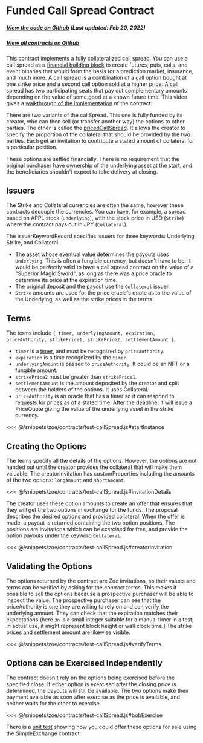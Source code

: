 # Funded Call Spread Contract

<Zoe-Version/>

##### [View the code on Github](https://github.com/Agoric/agoric-sdk/blob/4e0aece631d8310c7ab8ef3f46fad8981f64d208/packages/zoe/src/contracts/callSpread/fundedCallSpread.js) (Last updated: Feb 20, 2022)
##### [View all contracts on Github](https://github.com/Agoric/agoric-sdk/tree/HEAD/packages/zoe/src/contracts)

This contract implements a fully collateralized call spread. You can use a call spread as a
[financial building block](https://youtu.be/m5Pf2d1tHCs) to create futures, puts, calls, and event
binaries that would form the basis for a prediction market, insurance, and much more. A call spread
is a combination of a call option bought at one strike price and a second call option sold at a
higher price. A call spread has two participating seats that pay out complementary amounts depending
on the value of some good at a known future time. This video gives a
[walkthrough of the implementation](https://youtu.be/m5Pf2d1tHCs?t=3566) of the contract.

There are two variants of the callSpread. This one is fully funded by its creator, who can then sell
(or transfer another way) the options to other parties. The other is called the
[pricedCallSpread](./pricedCallSpread.md). It allows the creator to specify the proportion of the
collateral that should be provided by the two parties. Each get an invitation to contribute a stated
amount of collateral for a particular position.

These options are settled financially. There is no requirement that the original purchaser have
ownership of the underlying asset at the start, and the beneficiaries shouldn't expect to take
delivery at closing.

## Issuers

The Strike and Collateral currencies are often the same, however these contracts decouple the
currencies. You can have, for example, a spread based on APPL stock (`Underlying`), with the stock
price in USD (`Strike`) where the contract pays out in JPY (`Collateral`).

The issuerKeywordRecord specifies issuers for three keywords: Underlying, Strike, and Collateral.
 * The asset whose eventual value determines the payouts uses `Underlying`. This is often a fungible
   currency, but doesn't have to be. It would be perfectly valid to have a call spread contract on
   the value of a "Superior Magic Sword", as long as there was a price oracle to determine its price
   at the expiration time.
 * The original deposit and the payout use the `Collateral` issuer.
 * `Strike` amounts are used for the price oracle's quote as to the value of the Underlying, as
   well as the strike prices in the terms.

## Terms

The terms include `{ timer, underlyingAmount, expiration, priceAuthority, strikePrice1,
strikePrice2, settlementAmount }`.
 * `timer` is a [timer](/reference/repl/timerServices.md), and must be recognized by `priceAuthority`.
 * `expiration` is a time recognized by the `timer`.
 * `underlyingAmount` is passed to `priceAuthority`. It could be an NFT or a fungible amount.
 * `strikePrice2` must be greater than `strikePrice1`.
 * `settlementAmount` is the amount deposited by the creator and split between the holders of the
 options. It uses Collateral.
 * `priceAuthority` is an oracle that has a timer so it can respond to requests for prices as of a
   stated time. After the deadline, it will issue a PriceQuote giving the value of the underlying
   asset in the strike currency.

<<< @/snippets/zoe/contracts/test-callSpread.js#startInstance

## Creating the Options

The terms specify all the details of the options. However, the options are not handed out until the
creator provides the collateral that will make them valuable.  The creatorInvitation has
customProperties including the amounts of the two options: `longAmount` and `shortAmount`.

<<< @/snippets/zoe/contracts/test-callSpread.js#invitationDetails

The creator uses these option amounts to create an offer that ensures that they will get the two
options in exchange for the funds. The proposal describes the desired options and provided
collateral. When the offer is made, a payout is returned containing the two option positions. The
positions are invitations which can be exercised for free, and provide the option payouts under the
keyword `Collateral`.

<<< @/snippets/zoe/contracts/test-callSpread.js#creatorInvitation

## Validating the Options

The options returned by the contract are Zoe invitations, so their values and terms can be verified
by asking for the contract terms.  This makes it possible to sell the options because a prospective
purchaser will be able to inspect the value. The prospective purchaser can see that the
priceAuthority is one they are willing to rely on and can verify the underlying amount.  They can
check that the expiration matches their expectations (here `3n` is a small integer suitable for a
manual timer in a test; in actual use, it might represent block height or wall clock time.) The
strike prices and settlement amount are likewise visible.

<<< @/snippets/zoe/contracts/test-callSpread.js#verifyTerms

## Options can be Exercised Independently

The contract doesn't rely on the options being exercised before the specified close. If either
option is exercised after the closing price is determined, the payouts will still be available. The
two options make their payment available as soon after exercise as the price is available, and
neither waits for the other to exercise.

<<< @/snippets/zoe/contracts/test-callSpread.js#bobExercise

There is a
[unit test](https://github.com/Agoric/agoric-sdk/blob/0b44d486390768fbf828e64ce52c99192f67ada0/packages/zoe/test/unitTests/contracts/test-callSpread.js#L440)
showing how you could offer these options for sale using the SimpleExchange contract.
